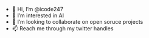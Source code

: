 - 👋 Hi, I’m @icode247
- 👀 I’m interested in AI 
- 💞️ I’m looking to collaborate on open soruce projects
- 📫 Reach me through my twitter handles

<!---
icode247/icode247 is a ✨ special ✨ repository because its `README.md` (this file) appears on your GitHub profile.
You can click the Preview link to take a look at your changes.
--->

